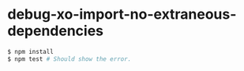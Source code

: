 # debug-xo-import-no-extraneous-dependencies

```bash
$ npm install
$ npm test # Should show the error.
```
